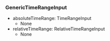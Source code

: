 ### GenericTimeRangeInput
- absoluteTimeRange: TimeRangeInput
  - None
- relativeTimeRange: RelativeTimeRangeInput
  - None
